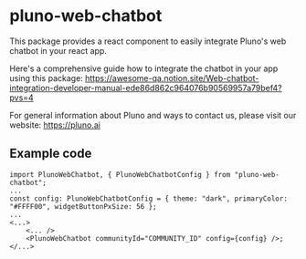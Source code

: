 # pluno-web-chatbot
This package provides a react component to easily integrate Pluno's web chatbot in your react app.

Here's a comprehensive guide how to integrate the chatbot in your app using this package:
https://awesome-qa.notion.site/Web-chatbot-integration-developer-manual-ede86d862c964076b90569957a79bef4?pvs=4

For general information about Pluno and ways to contact us, please visit our website:
https://pluno.ai


## Example code

```
import PlunoWebChatbot, { PlunoWebChatbotConfig } from "pluno-web-chatbot";
...
const config: PlunoWebChatbotConfig = { theme: "dark", primaryColor: "#FFFF00", widgetButtonPxSize: 56 };
...
<...>
	<... />
	<PlunoWebChatbot communityId="COMMUNITY_ID" config={config} />;
</...>
```